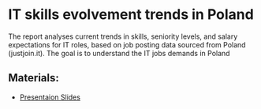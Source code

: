 # IT skills evolvement trends in Poland

The report analyses current trends in skills, seniority levels, and salary expectations for IT roles, based on job posting data sourced from Poland (justjoin.it). The goal is to understand the IT jobs demands in Poland

## Materials:

- [Presentaion Slides](https://docs.google.com/presentation/d/1XERe2e8THDNsvnAiTi9bs9FPnhjMB2PxIA0F1KJh9HE/edit?usp=sharing)
